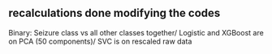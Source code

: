 
## recalculations done modifying the codes 
Binary: Seizure class vs all other classes together/
Logistic and XGBoost are on PCA (50 components)/
SVC is on rescaled raw data
